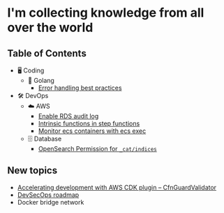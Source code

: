 # I'm collecting knowledge from all over the world

## Table of Contents

- 🖥️ Coding
  - 🐹 Golang
    - [Error handling best practices](./code/golang/error-handling-best-practices.md)
- 🛠️ DevOps
  - ☁️ AWS
    - [Enable RDS audit log](./devops/aws/database/rds/enable-rds-audit-log.md)
    - [Intrinsic functions in step functions](./devops/aws/compute/step-function/intrinsic-functions-in-step-functions.md)
    - [Monitor ecs containers with ecs exec](./devops/aws/compute/ecs/monitor-ecs-containers-with-ecs-exec.md)
  - 🗄️ Database
    - [OpenSearch Permission for `_cat/indices`](./devops/database/opensearch-cat-indices-permission.md)

## New topics

- [Accelerating development with AWS CDK plugin – CfnGuardValidator](https://aws.amazon.com/blogs/mt/accelerating-development-with-aws-cdk-plugin-cfnguardvalidator/)
- [DevSecOps roadmap](https://github.com/hahwul/DevSecOps/tree/main)
- Docker bridge network
